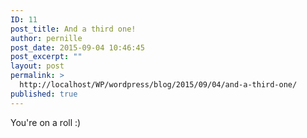 ```yaml
---
ID: 11
post_title: And a third one!
author: pernille
post_date: 2015-09-04 10:46:45
post_excerpt: ""
layout: post
permalink: >
  http://localhost/WP/wordpress/blog/2015/09/04/and-a-third-one/
published: true
---
```

You're on a roll :)
